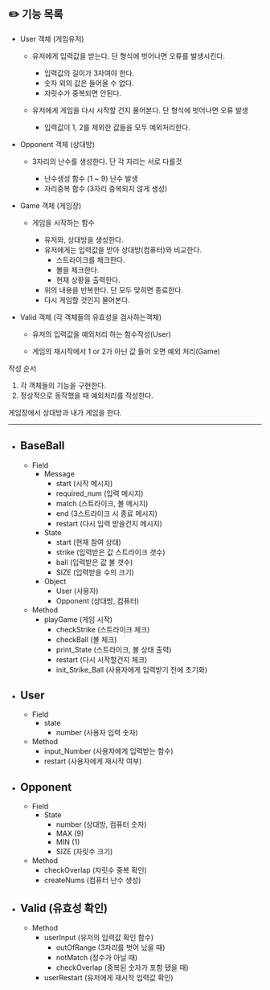## ✏️ 기능 목록

- User 객체 (게임유저)

    - 유저에게 입력값을 받는다. 단 형식에 벗어나면 오류를 발생시킨다.
    
        - 입력값의 길이가 3자여야 한다.
        - 숫자 외의 값은 들어올 수 없다.
        - 자릿수가 중복되면 안된다.
    - 유저에게 게임을 다시 시작할 건지 물어본다. 단 형식에 벗어나면 오류 발생
        - 입력값이 1, 2를 제외한 값들을 모두 예외처리한다.

  
- Opponent 객체 (상대방)

    - 3자리의 난수를 생성한다. 단 각 자리는 서로 다를것

        - 난수생성 함수 (1 ~ 9) 난수 발생
        - 자리중복 함수 (3자리 중복되지 않게 생성)


- Game 객체 (게임장)

    - 게임을 시작하는 함수
    
        - 유저와, 상대방을 생성한다.
        - 유저에게는 입력값을 받아 상대방(컴퓨터)와 비교한다.
          - 스트라이크를 체크한다.
          - 볼을 체크한다.
          - 현재 상황을 출력한다.
        - 위의 내용을 반복한다. 단 모두 맞히면 종료한다.
        - 다시 게임할 것인지 물어본다.


- Valid 객체 (각 객체들의 유효성을 검사하는객체)

    - 유저의 입력값을 예외처리 하는 함수작성(User)
    
    - 게임의 재시작에서 1 or 2가 아닌 값 들어 오면 예외 처리(Game)

작성 순서
1. 각 객체들의 기능을 구현한다.
2. 정상적으로 동작했을 때 예외처리를 작성한다.


게임장에서 상대방과 내가 게임을 한다.


---

- ## BaseBall
  - Field
    - Message
      - start (시작 메시지)
      - required_num (입력 메시지)
      - match (스트라이크, 볼 메시지)
      - end (3스트라이크 시 종료 메시지)
      - restart (다시 입력 받을건지 메시지)
    - State
      - start (현재 참여 상태)
      - strike (입력받은 값 스트라이크 갯수)
      - ball (입력받은 값 볼 갯수)
      - SIZE (입력받을 수의 크기)
    - Object
      - User (사용자)
      - Opponent (상대방, 컴퓨터)
  - Method
    - playGame (게임 시작)
      - checkStrike (스트라이크 체크) 
      - checkBall (볼 체크)
      - print_State (스트라이크, 볼 상태 출력)
      - restart (다시 시작할건지 체크)
      - init_Strike_Ball (사용자에게 입력받기 전에 초기화)
- ## User
  - Field
    - state
      - number (사용자 입력 숫자)
  - Method
    - input_Number (사용자에게 입력받는 함수)
    - restart (사용자에게 재시작 여부)

- ## Opponent
  - Field
    - State
      - number (상대방, 컴퓨터 숫자)
      - MAX (9)
      - MIN (1)
      - SIZE (자릿수 크기)
  - Method
    - checkOverlap (자릿수 중복 확인)
    - createNums (컴퓨터 난수 생성)

- ## Valid (유효성 확인)
  - Method
    - userInput (유저의 입력값 확인 함수)
      - outOfRange (3자리를 벗어 났을 때)
      - notMatch (정수가 아닐 때)
      - checkOverlap (중복된 숫자가 포함 됐을 때)
    - userRestart (유저에게 재시작 입력값 확인)

                      
